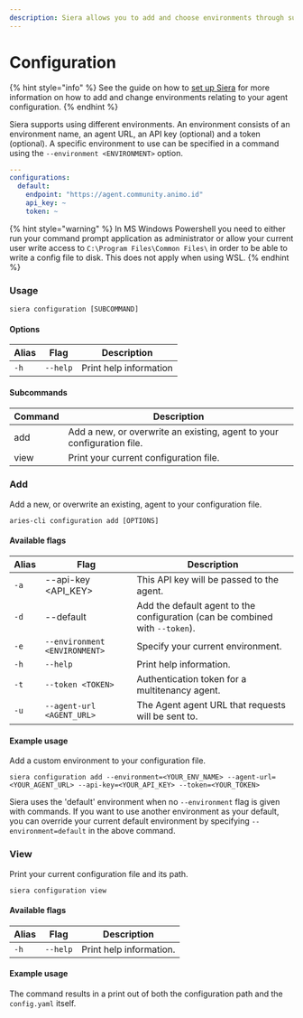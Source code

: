 ```yaml
---
description: Siera allows you to add and choose environments through subcommands.
---
```


# Configuration

{% hint style="info" %}
See the guide on how to [set up Siera](../guides/configuration.md) for more information on how to add and change environments relating to your agent configuration.&#x20;
{% endhint %}

Siera supports using different environments. An environment consists of an environment name, an agent URL, an API key (optional) and a token (optional). A specific environment to use can be specified in a command using the `--environment <ENVIRONMENT>` option.&#x20;

```yaml
---
configurations:
  default:
    endpoint: "https://agent.community.animo.id"
    api_key: ~
    token: ~
```

{% hint style="warning" %}
In MS Windows Powershell you need to either run your command prompt application as administrator or allow your current user write access to `C:\Program Files\Common Files\` in order to be able to write a config file to disk. This does not apply when using WSL.&#x20;
{% endhint %}

### Usage

```
siera configuration [SUBCOMMAND]
```

#### Options

| Alias | Flag     | Description            |
| ----- | -------- | ---------------------- |
| `-h`  | `--help` | Print help information |

#### Subcommands

| Command | Description                                                            |
| ------- | ---------------------------------------------------------------------- |
| add     | Add a new, or overwrite an existing, agent to your configuration file. |
| view    | Print your current configuration file.                                 |

### Add

Add a new, or overwrite an existing, agent to your configuration file.

```
aries-cli configuration add [OPTIONS]
```

#### Available flags

| Alias | Flag                          | Description                                                                  |
| ----- | ----------------------------- | ---------------------------------------------------------------------------- |
| `-a`  | --api-key \<API_KEY>          | This API key will be passed to the agent.                                    |
| `-d`  | --default                     | Add the default agent to the configuration (can be combined with `--token`). |
| `-e`  | `--environment <ENVIRONMENT>` | Specify your current environment.                                            |
| `-h`  | `--help`                      | Print help information.                                                      |
| `-t`  | `--token <TOKEN>`             | Authentication token for a multitenancy agent.                               |
| `-u`  | `--agent-url <AGENT_URL>`     | The Agent agent URL that requests will be sent to.                           |

#### Example usage

Add a custom environment to your configuration file.&#x20;

```
siera configuration add --environment=<YOUR_ENV_NAME> --agent-url=<YOUR_AGENT_URL> --api-key=<YOUR_API_KEY> --token=<YOUR_TOKEN>
```

Siera uses the 'default' environment when no `--environment` flag is given with commands. If you want to use another environment as your default, you can override your current default environment by specifying `--environment=default` in the above command.

### View

Print your current configuration file and its path.

```
siera configuration view
```

#### Available flags

| Alias | Flag     | Description             |
| ----- | -------- | ----------------------- |
| `-h`  | `--help` | Print help information. |

#### Example usage

The command results in a print out of both the configuration path and the `config.yaml` itself.&#x20;
